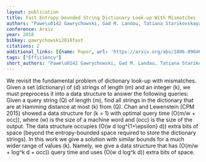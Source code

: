 ```yaml
---
layout: publication
title: Fast Entropy-bounded String Dictionary Look-up With Mismatches
authors: "Pawe\u0142 Gawrychowski, Gad M. Landau, Tatiana Starikovskaya"
conference: Arxiv
year: 2018
bibkey: gawrychowski2018fast
citations: 2
additional_links: [{name: Paper, url: 'https://arxiv.org/abs/1806.09646'}]
tags: ["Efficiency"]
short_authors: "Pawe\u0142 Gawrychowski, Gad M. Landau, Tatiana Starikovskaya"
---
```

We revisit the fundamental problem of dictionary look-up with mismatches.
Given a set (dictionary) of \(d\) strings of length \(m\) and an integer \(k\), we
must preprocess it into a data structure to answer the following queries: Given
a query string \(Q\) of length \(m\), find all strings in the dictionary that are
at Hamming distance at most \(k\) from \(Q\). Chan and Lewenstein (CPM 2015) showed
a data structure for \(k = 1\) with optimal query time \(O(m/w + occ)\), where \(w\)
is the size of a machine word and \(occ\) is the size of the output. The data
structure occupies \(O(w d log^\{1+\epsilon\} d)\) extra bits of space (beyond
the entropy-bounded space required to store the dictionary strings). In this
work we give a solution with similar bounds for a much wider range of values
\(k\). Namely, we give a data structure that has \(O(m/w + log^k d + occ)\) query
time and uses \(O(w d log^k d)\) extra bits of space.
